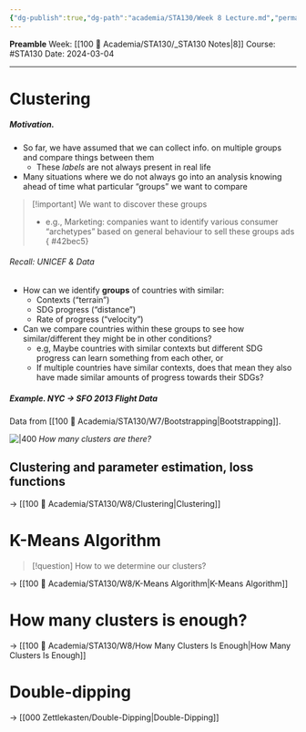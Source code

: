 ```yaml
---
{"dg-publish":true,"dg-path":"academia/STA130/Week 8 Lecture.md","permalink":"/academia/sta-130/week-8-lecture/","created":"2024-03-04T13:20:35.534-05:00","updated":"2024-03-05T21:47:03.178-05:00"}
---
```


**Preamble**
Week: [[100 📒 Academia/STA130/_STA130 Notes\|8]]
Course: #STA130
Date: 2024-03-04

---
# Clustering
##### Motivation.
- So far, we have assumed that we can collect info. on multiple groups and compare things between them
	- These *labels* are not always present in real life
- Many situations where we do not always go into an analysis knowing ahead of time what particular “groups” we want to compare

> [!important] We want to discover these groups
> - e.g., Marketing: companies want to identify various consumer “archetypes” based on general behaviour to sell these groups ads
{ #42bec5}


###### Recall: UNICEF & Data
- How can we identify **groups** of countries with similar:
	- Contexts (“terrain”)
	- SDG progress (“distance”)
	- Rate of progress (“velocity”)
- Can we compare countries within these groups to see how similar/different they might be in other conditions?
	- e.g, Maybe countries with similar contexts but different SDG progress can learn something from each other, or
	- If multiple countries have similar contexts, does that mean they also have made similar amounts of progress towards their SDGs?

##### Example. NYC → SFO 2013 Flight Data
Data from [[100 📒 Academia/STA130/W7/Bootstrapping\|Bootstrapping]].

![|400](https://i.imgur.com/xXEnHeM.png)
*How many clusters are there?*

## Clustering and parameter estimation, loss functions

→ [[100 📒 Academia/STA130/W8/Clustering\|Clustering]]

# K-Means Algorithm

> [!question] How to we determine our clusters?

→ [[100 📒 Academia/STA130/W8/K-Means Algorithm\|K-Means Algorithm]]

# How many clusters is enough?

→ [[100 📒 Academia/STA130/W8/How Many Clusters Is Enough\|How Many Clusters Is Enough]]

# Double-dipping

→ [[000 Zettlekasten/Double-Dipping\|Double-Dipping]]